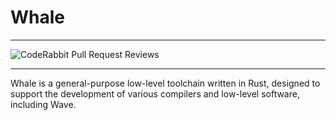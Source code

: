 # Whale

---

![CodeRabbit Pull Request Reviews](https://img.shields.io/coderabbit/prs/github/LunaStev/Vex?)

---

Whale is a general-purpose low-level toolchain written in Rust, designed to support the development of various compilers and low-level software, including Wave.
